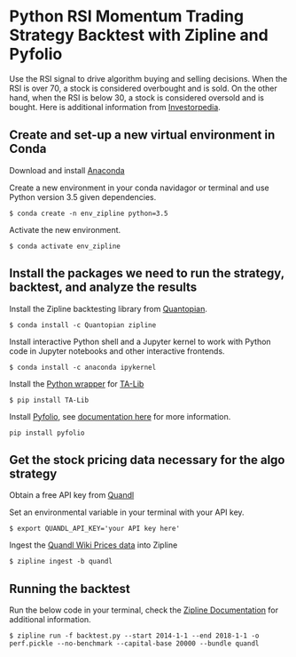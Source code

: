 # Python RSI Momentum Trading Strategy Backtest with Zipline and Pyfolio

Use the RSI signal to drive algorithm buying and selling decisions. When the RSI is over 70, a stock is considered overbought and is sold. On the other hand, when the RSI is below 30, a stock is considered oversold and is bought.
Here is additional information from [Investorpedia](https://www.investopedia.com/terms/r/rsi.asp).

## Create and set-up a new virtual environment in Conda

Download and install [Anaconda](https://www.anaconda.com/products/individual)

Create a new environment in your conda navidagor or terminal and use Python version 3.5 given dependencies.

`$ conda create -n env_zipline python=3.5`

Activate the new environment.

`$ conda activate env_zipline`

## Install the packages we need to run the strategy, backtest, and analyze the results

Install the Zipline backtesting library from [Quantopian](https://github.com/quantopian/zipline).

`$ conda install -c Quantopian zipline`

Install interactive Python shell and a Jupyter kernel to work with Python code in Jupyter notebooks and other interactive frontends.

`$ conda install -c anaconda ipykernel`

Install the [Python wrapper](https://github.com/mrjbq7/ta-lib) for [TA-Lib](https://www.ta-lib.org/)

`$ pip install TA-Lib`

Install [Pyfolio](https://github.com/quantopian/pyfolio), see [documentation here](https://www.quantopian.com/docs/api-reference/pyfolio-api-reference) for more information.

`pip install pyfolio`

## Get the stock pricing data necessary for the algo strategy

Obtain a free API key from [Quandl](https://www.quandl.com/)

Set an environmental variable in your terminal with your API key.

`$ export QUANDL_API_KEY='your API key here'`

Ingest the [Quandl Wiki Prices data](https://www.quandl.com/databases/WIKIP/data) into Zipline

`$ zipline ingest -b quandl`


## Running the backtest

Run the below code in your terminal, check the [Zipline Documentation](https://www.zipline.io/index.html) for additional information.

`$ zipline run -f backtest.py --start 2014-1-1 --end 2018-1-1 -o perf.pickle --no-benchmark --capital-base 20000 --bundle quandl`